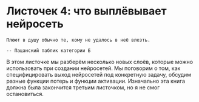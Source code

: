 # Листочек 4: что выплёвывает нейросеть

```{epigraph}
Плюют в душу обычно те, кому не удалось в неё влезть.

-- Пацанский паблик категории Б
```

В этом листочке мы разберём несколько новых слоёв, которые можно использовать при создании нейросетей. Мы поговорим о том, как специфицировать выход нейросетей под конкретную задачу, обсудим разные функции потерь и функции активации. Изначально эта книга должна была закончится третьим листочком, но я не смог остановиться.